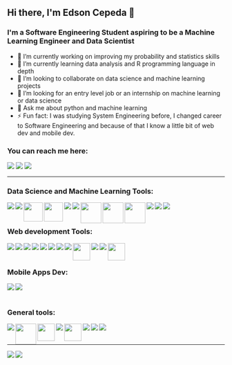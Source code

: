 ## Hi there, I'm Edson Cepeda 👋

### I'm a Software Engineering Student aspiring to be a Machine Learning Engineer and Data Scientist

- 🔭 I’m currently working on improving my probability and statistics skills
- 🌱 I’m currently learning data analysis and R programming language in depth
- 👯 I’m looking to collaborate on data science and machine learning projects
- 🤔 I’m looking for an entry level job or an internship on machine learning or data science
- 💬 Ask me about python and machine learning
- ⚡ Fun fact: I was studying System Engineering before, I changed career to Software Engineering and because of that I know a little bit of web dev and mobile dev.

### You can reach me here:

[<img src="https://img.icons8.com/color/48/000000/linkedin.png"/>][linkedin]
[<img src="https://img.icons8.com/color/48/000000/facebook.png"/>][facebook]
[<img src="https://img.icons8.com/color/48/000000/whatsapp--v1.png"/>][whatsapp]


[linkedin]: https://www.linkedin.com/in/edson-raul-cepeda-marquez-b35b2720a/
[facebook]: https://www.facebook.com/edsonraul.cepedamarquez/
[whatsapp]: https://wa.me/528122942626

---

### Data Science and Machine Learning Tools:

<img align="left" src="https://img.icons8.com/color/48/000000/python--v1.png"/>
<img align="left" src="https://img.icons8.com/external-tal-revivo-shadow-tal-revivo/48/000000/external-r-project-a-free-software-environment-for-statistical-computing-and-graphics-logo-shadow-tal-revivo.png"/>
<img align="left" width="44" src="https://ggplot2.tidyverse.org/logo.png"/>
<img align="left" width="44" src="https://mwarning.github.io/chaos-sticker-collection/images/hex-stickers-knitr/hex-stickers-knitr.png"/>
<img align="left" src="https://img.icons8.com/fluency/48/000000/jupyter.png"/>
<img align="left" src="https://img.icons8.com/color/48/000000/numpy.png"/>
<img align="left" width="48" src="https://upload.wikimedia.org/wikipedia/commons/8/84/Matplotlib_icon.svg"/>
<img align="left" width="48" src="https://upload.wikimedia.org/wikipedia/commons/2/22/Pandas_mark.svg"/>
<img align="left" width="48" src="https://upload.wikimedia.org/wikipedia/commons/a/ae/Keras_logo.svg"/>
<img align="left" src="https://img.icons8.com/color/50/000000/tensorflow.png"/>
<img align="left" src="https://img.icons8.com/color/48/000000/microsoft-sql-server.png"/>
<img align="left" src="https://img.icons8.com/color/48/000000/mysql-logo.png"/>

<br/>
<br/>

### Web development Tools:
<img align="left" src="https://img.icons8.com/color/48/000000/javascript--v1.png"/>
<img align="left" src="https://img.icons8.com/color/48/000000/typescript.png"/>
<img align="left" src="https://img.icons8.com/external-tal-revivo-color-tal-revivo/48/000000/external-angular-a-typescript-based-open-source-web-application-framework-logo-color-tal-revivo.png"/>
<img align="left" src="https://img.icons8.com/external-tal-revivo-color-tal-revivo/48/000000/external-react-a-javascript-library-for-building-user-interfaces-logo-color-tal-revivo.png"/>
<img align="left" src="https://img.icons8.com/color/48/000000/mongodb.png"/>
<img align="left" src="https://img.icons8.com/color/48/000000/heroku.png"/>
<img align="left" src="https://img.icons8.com/color/48/000000/firebase.png"/>
<img align="left" src="https://img.icons8.com/color/48/000000/nodejs.png"/>
<img align="left" width="40" src="https://leanmind.es/images/min/jest.png"/>
<img align="left" src="https://img.icons8.com/color/48/000000/html-5--v1.png"/>
<img align="left" src="https://img.icons8.com/color/48/000000/css3.png"/>
<img align="left" width="40" src="https://e7.pngegg.com/pngimages/33/52/png-clipart-sass-logo-cascading-style-sheets-scalable-graphics-less-text-logo.png"/>

<br/>
<br/>

### Mobile Apps Dev:
<img align="left" src="https://img.icons8.com/color/48/000000/dart.png"/>
<img align="left" src="https://img.icons8.com/fluency/48/000000/flutter.png"/>

<br/>
<br/>

### General tools:
<img align="left" src="https://img.icons8.com/color/48/000000/visual-studio-code-2019.png"/>
<img align="left" width="48" src="https://www.cursosgis.com/wp-content/uploads/1-17.png"/>
<img align="left" width="40" src="https://upload.wikimedia.org/wikipedia/commons/3/3a/Neovim-mark.svg"/>
<img align="left" src="https://img.icons8.com/color/48/000000/linux--v1.png"/>
<img align="left" width="40" src="https://miro.medium.com/max/1000/0*jp2Q4PTmFPCek02g"/>
<img align="left" src="https://img.icons8.com/color/48/000000/latex.png"/>
<img align="left" src="https://img.icons8.com/color/48/000000/git.png"/>
<img align="left" src="https://img.icons8.com/material-outlined/48/000000/github.png"/>

<br/>
<br/>

--- 


<img align="left" src="https://github-readme-stats.vercel.app/api?username=OrbitalCardinal&show_icons=true&theme=react"/>
<img align="left" src="https://github-readme-stats.vercel.app/api/top-langs/?username=OrbitalCardinal&layout=compact&theme=react"/>
